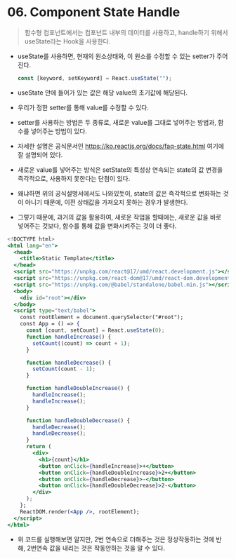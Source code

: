 # 06. Component State Handle

> 함수형 컴포넌트에서는 컴포넌트 내부의 데이터를 사용하고, handle하기 위해서 useState라는 Hook을 사용한다.

- useState를 사용하면,  현재의 원소상태와, 이 원소를 수정할 수 있는 setter가 주어진다.
  
  ```jsx
  const [keyword, setKeyword] = React.useState("");
  ```

- useState 안에 들어가 있는 값은 해당 value의 초기값에 해당된다.

- 우리가 정한 setter를 통해 value를 수정할 수 있다.

- setter를 사용하는 방법은 두 종류로, 새로운 value를 그대로 넣어주는 방법과, 함수를 넣어주는 방법이 있다.

- 자세한 설명은 공식문서인  https://ko.reactjs.org/docs/faq-state.html 여기에 잘 설명되어 있다.

- 새로운 value를 넣어주는 방식은 setState의 특성상 연속되는 state의 값 변경을 즉각적으로, 사용하지 못한다는 단점이 있다.

- 왜냐하면 위의 공식설명서에서도 나와있듯이, state의 값은 즉각적으로 변화하는 것이 아니기 때문에, 이전 상태값을 가져오지 못하는 경우가 발생한다.

- 그렇기 때문에, 과거의 값을 활용하여, 새로운 작업을 할때에는, 새로운 값을 바로 넣어주는 것보다, 함수를 통해 값을 변화시켜주는 것이 더 좋다.

```jsx
<!DOCTYPE html>
<html lang="en">
  <head>
    <title>Static Template</title>
  </head>
  <script src="https://unpkg.com/react@17/umd/react.development.js"></script>
  <script src="https://unpkg.com/react-dom@17/umd/react-dom.development.js"></script>
  <script src="https://unpkg.com/@babel/standalone/babel.min.js"></script>
  <body>
    <div id="root"></div>
  </body>
  <script type="text/babel">
    const rootElement = document.querySelector("#root");
    const App = () => {
      const [count, setCount] = React.useState(0);
      function handleIncrease() {
        setCount((count) => count + 1);
      }

      function handleDecrease() {
        setCount(count - 1);
      }

      function handleDoubleIncrease() {
        handleIncrease();
        handleIncrease();
      }

      function handleDoubleDecrease() {
        handleDecrease();
        handleDecrease();
      }
      return (
        <div>
          <h1>{count}</h1>
          <button onClick={handleIncrease}>+</button>
          <button onClick={handleDoubleIncrease}>2+</button>
          <button onClick={handleDecrease}>-</button>
          <button onClick={handleDoubleDecrease}>2-</button>
        </div>
      );
    };
    ReactDOM.render(<App />, rootElement);
  </script>
</html> 
```

- 위 코드를  실행해보면 알지만, 2번 연속으로 더해주는 것은 정상작동하는 것에 반해, 2번연속 값을 내리는 것은 작동안하는 것을 알 수 있다.
